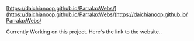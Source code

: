 [https://daichianoop.github.io/ParralaxWebs/](https://daichianoop.github.io/ParralaxWebs/)https://daichianoop.github.io/ParralaxWebs/

Currently Working on this project.
Here's the link to the website..
